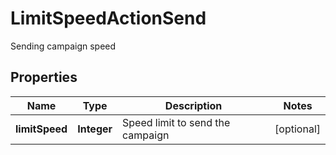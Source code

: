 

# LimitSpeedActionSend

Sending campaign speed
## Properties

Name | Type | Description | Notes
------------ | ------------- | ------------- | -------------
**limitSpeed** | **Integer** | Speed limit to send the campaign |  [optional]



